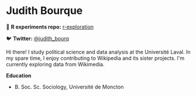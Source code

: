 # Judith Bourque

🧪 **R experiments repo:** [r-exploration](https://github.com/judith-bourque/r-exploration)

🐦 **Twitter:** [@judith_bourq](https://twitter.com/judith_bourq)

Hi there! I study political science and data analysis at the Université Laval. In my spare time, I enjoy contributing to Wikipedia and its sister projects. I'm currently exploring data from Wikimedia.

**Education**
* B. Soc. Sc. Sociology, Université de Moncton
